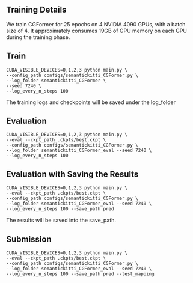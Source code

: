 ## Training Details

We train CGFormer for 25 epochs on 4 NVIDIA 4090 GPUs, with a batch size of 4. It approximately consumes 19GB of GPU memory on each GPU during the training phase.

## Train

```
CUDA_VISIBLE_DEVICES=0,1,2,3 python main.py \
--config_path configs/semantickitti_CGFormer.py \
--log_folder semantickitti_CGFormer \
--seed 7240 \
--log_every_n_steps 100
```

The training logs and checkpoints will be saved under the log_folder

## Evaluation

```
CUDA_VISIBLE_DEVICES=0,1,2,3 python main.py \
--eval --ckpt_path .ckpts/best.ckpt \
--config_path configs/semantickitti_CGFormer.py \
--log_folder semantickitti_CGFormer_eval --seed 7240 \
--log_every_n_steps 100
```

## Evaluation with Saving the Results

```
CUDA_VISIBLE_DEVICES=0,1,2,3 python main.py \
--eval --ckpt_path .ckpts/best.ckpt \
--config_path configs/semantickitti_CGFormer.py \
--log_folder semantickitti_CGFormer_eval --seed 7240 \
--log_every_n_steps 100 --save_path pred
```

The results will be saved into the save_path.

## Submission

```
CUDA_VISIBLE_DEVICES=0,1,2,3 python main.py \
--eval --ckpt_path .ckpts/best.ckpt \
--config_path configs/semantickitti_CGFormer.py \
--log_folder semantickitti_CGFormer_eval --seed 7240 \
--log_every_n_steps 100 --save_path pred --test_mapping
```